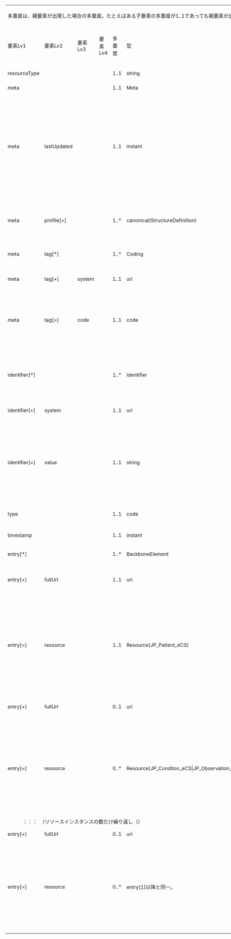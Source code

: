 <table border=0 cellpadding=0 cellspacing=0 width=1079 style='border-collapse:
 collapse;table-layout:fixed;width:809pt'>
 <col class=xl159 width=107 style='mso-width-source:userset;mso-width-alt:2925;
 width:80pt'>
 <col class=xl159 width=73 span=3 style='mso-width-source:userset;mso-width-alt:
 2011;width:55pt'>
 <col class=xl159 width=63 style='mso-width-source:userset;mso-width-alt:1718;
 width:47pt'>
 <col class=xl159 width=87 style='mso-width-source:userset;mso-width-alt:2377;
 width:65pt'>
 <col class=xl159 width=359 style='mso-width-source:userset;mso-width-alt:9837;
 width:269pt'>
 <col class=xl159 width=49 style='mso-width-source:userset;mso-width-alt:1353;
 width:37pt'>
 <col class=xl193 width=195 style='mso-width-source:userset;mso-width-alt:5339;
 width:146pt'>
 <tr height=68 style='mso-height-source:userset;height:51.0pt'>
  <td colspan=9 height=68 class=xl398 align=left width=1079 style='height:51.0pt;
  width:809pt'><a name="Print_Area"><ruby>多重度<span style='display:none'><rt>タジュウド
  </rt></span></ruby>は、<ruby>親<span style='display:none'><rt>オヤ </rt></span></ruby><ruby>要素<span
  style='display:none'><rt>ヨウソ </rt></span></ruby>が<ruby>出現<span
  style='display:none'><rt>シュツゲン </rt></span></ruby>した<ruby>場合<span
  style='display:none'><rt>バアイ </rt></span></ruby>の<ruby>多重度<span
  style='display:none'><rt>タジュウド </rt></span></ruby>。たとえばある<ruby>子要素<span
  style='display:none'><rt>コヨウソ </rt></span></ruby>の<ruby>多重度<span
  style='display:none'><rt>タジュウド </rt></span></ruby>が1..1であっても<ruby>親要素<span
  style='display:none'><rt>オヤヨウソ </rt></span></ruby>が<ruby>出現<span
  style='display:none'><rt>シュツゲン </rt></span></ruby>しない<ruby>場合<span
  style='display:none'><rt>バアイ </rt></span></ruby>にはその<ruby>子要素<span
  style='display:none'><rt>コヨウソ </rt></span></ruby>は<ruby>出現<span
  style='display:none'><rt>シュツゲン </rt></span></ruby>しない。<ruby>逆<span
  style='display:none'><rt>ギャク </rt></span></ruby>に<ruby>親要素<span
  style='display:none'><rt>オヤヨウソ </rt></span></ruby>が<ruby>出現<span
  style='display:none'><rt>シュツゲン </rt></span></ruby>する<ruby>場合<span
  style='display:none'><rt>バアイ </rt></span></ruby>には、この<ruby>子要素<span
  style='display:none'><rt>コヨウソ </rt></span></ruby>は<ruby>出現<span
  style='display:none'><rt>シュツゲン </rt></span></ruby>しなければならない。</a></td>
 </tr>
 <tr height=60 style='height:45.0pt'>
  <td height=60 class=xl69 width=107 style='height:45.0pt;border-top:none;
  width:80pt'>要素Lv1</td>
  <td class=xl151 width=73 style='border-top:none;border-left:none;width:55pt'>要素Lv2</td>
  <td class=xl151 width=73 style='border-top:none;border-left:none;width:55pt'>要素Lv3</td>
  <td class=xl151 width=73 style='border-top:none;border-left:none;width:55pt'>要素Lv4</td>
  <td class=xl152 width=63 style='border-top:none;border-left:none;width:47pt'>多重度</td>
  <td class=xl151 width=87 style='border-top:none;border-left:none;width:65pt'>型</td>
  <td class=xl151 width=359 style='border-top:none;border-left:none;width:269pt'>説明</td>
  <td class=xl151 width=49 style='border-top:none;border-left:none;width:37pt'><ruby>固定値<span
  style='display:none'><rt class=font8>コテイチ</rt></span></ruby> <br>
    <ruby>／<span style='display:none'><rt class=font8>レイジ</rt></span></ruby> <ruby>例<span
  style='display:none'><rt class=font8>ジ</rt></span></ruby> 示</td>
  <td class=xl153 width=195 style='border-top:none;border-left:none;width:146pt'><ruby>固定値<span
  style='display:none'><rt class=font8>コテイチ</rt></span></ruby> または<ruby>例示<span
  style='display:none'><rt class=font8>レイジ</rt></span></ruby></td>
 </tr>
 <tr height=20 style='height:15.0pt'>
  <td height=20 class=xl146 width=107 style='height:15.0pt;border-top:none;
  width:80pt'>resourceType</td>
  <td class=xl148 width=73 style='border-top:none;border-left:none;width:55pt'>　</td>
  <td class=xl148 width=73 style='border-top:none;border-left:none;width:55pt'>　</td>
  <td class=xl148 width=73 style='border-top:none;border-left:none;width:55pt'>　</td>
  <td class=xl154 width=63 style='border-top:none;border-left:none;width:47pt'>1..1</td>
  <td class=xl148 width=87 style='border-top:none;border-left:none;width:65pt'>string</td>
  <td class=xl148 width=359 style='border-top:none;border-left:none;width:269pt'>Bundleリソースであることを示す。</td>
  <td class=xl148 width=49 style='border-top:none;border-left:none;width:37pt'>固定値</td>
  <td class=xl156 width=195 style='border-top:none;border-left:none;width:146pt'>&quot;Bundle&quot;</td>
 </tr>
 <tr height=40 style='mso-height-source:userset;height:30.0pt'>
  <td height=40 class=xl146 width=107 style='height:30.0pt;border-top:none;
  width:80pt'>meta</td>
  <td class=xl148 width=73 style='border-top:none;border-left:none;width:55pt'>　</td>
  <td class=xl148 width=73 style='border-top:none;border-left:none;width:55pt'>　</td>
  <td class=xl148 width=73 style='border-top:none;border-left:none;width:55pt'>　</td>
  <td class=xl191 width=63 style='border-top:none;border-left:none;width:47pt'>1..1</td>
  <td class=xl148 width=87 style='border-top:none;border-left:none;width:65pt'>Meta</td>
  <td class=xl148 width=359 style='border-top:none;border-left:none;width:269pt'>　</td>
  <td class=xl148 width=49 style='border-top:none;border-left:none;width:37pt'>　</td>
  <td class=xl156 width=195 style='border-top:none;border-left:none;width:146pt'>　</td>
 </tr>
 <tr height=340 style='height:255.0pt'>
  <td height=340 class=xl146 width=107 style='height:255.0pt;border-top:none;
  width:80pt'>meta</td>
  <td class=xl148 width=73 style='border-top:none;border-left:none;width:55pt'>lastUpdated</td>
  <td class=xl148 width=73 style='border-top:none;border-left:none;width:55pt'>　</td>
  <td class=xl148 width=73 style='border-top:none;border-left:none;width:55pt'>　</td>
  <td class=xl191 width=63 style='border-top:none;border-left:none;width:47pt'>1..1</td>
  <td class=xl148 width=87 style='border-top:none;border-left:none;width:65pt'>instant</td>
  <td class=xl148 width=359 style='border-top:none;border-left:none;width:269pt'>最終更新日時。YYYY-MM-DDThh:mm:ss.sss+zz:zz<br>
   
  この要素は、このリソースのデータを取り込んで蓄積していたシステムが、このリソースになんらかの変更があった可能性があった日時を取得し、このデータを再取り込みする必要性の判断をするために使われる。<ruby>本要素<span
  style='display:none'><rt>ホンヨウソ </rt></span></ruby>に前回取り込んだ時点より後の日時が設定されている場合には、なんらかの変更があった可能性がある（変更がない場合もある）ものとして判断される。したがって、内容になんらかの変更があった場合、またはこのリソースのデータが初めて作成された場合には、その時点以降の日時（たとえば、このリソースのデータを作成した日時）を設定しなければならない。内容の変更がない場合でも、このリソースのデータが作り直された場合や単に複写された場合にその日時を設定しなおしてもよい。ただし、内容に変更がないのであれば、日時を変更しなくてもよい。また、この要素の変更とmeta.versionIdの変更とは、必ずしも連動しないことがある。</td>
  <td class=xl148 width=49 style='border-top:none;border-left:none;width:37pt'>例示</td>
  <td class=xl156 width=195 style='border-top:none;border-left:none;width:146pt'>&quot;2015-02-07T13:28:17.239+09:00&quot;</td>
 </tr>
 <tr height=140 style='height:105.0pt'>
  <td height=140 class=xl146 width=107 style='height:105.0pt;border-top:none;
  width:80pt'>meta</td>
  <td class=xl148 width=73 style='border-top:none;border-left:none;width:55pt'>profile[+]</td>
  <td class=xl148 width=73 style='border-top:none;border-left:none;width:55pt'>　</td>
  <td class=xl148 width=73 style='border-top:none;border-left:none;width:55pt'>　</td>
  <td class=xl191 width=63 style='border-top:none;border-left:none;width:47pt'>1..*</td>
  <td class=xl148 width=87 style='border-top:none;border-left:none;width:65pt'>canonical(StructureDefinition)</td>
  <td class=xl157 width=359 style='border-top:none;border-left:none;width:269pt'>本文書のプロファイルを識別するURLとバージョンを指定する。<br>
    http://jpfhir.jp/fhir/clins/StructureDefinition/JP_Bundle_CLINS|1　を設定する(|1
  は（U+007C）パイプ（縦棒文字）と数字の1でバージョン1を指定する)　を設定する。<br>
    </td>
  <td class=xl148 width=49 style='border-top:none;border-left:none;width:37pt'>固定値</td>
  <td class=xl142 width=195 style='border-top:none;border-left:none;width:146pt'>http://jpfhir.jp/fhir/clins/StructureDefinition/JP_Bundle_CLINS|1</td>
 </tr>
 <tr height=60 style='height:45.0pt'>
  <td height=60 class=xl70 width=107 style='height:45.0pt;width:80pt'>meta</td>
  <td class=xl71 width=73 style='width:55pt'>tag[*]</td>
  <td class=xl71 width=73 style='width:55pt'>　</td>
  <td class=xl71 width=73 style='width:55pt'>　</td>
  <td class=xl150 width=63 style='width:47pt'>1..*</td>
  <td class=xl71 width=87 style='width:65pt'>Coding</td>
  <td class=xl75 width=359 style='width:269pt'>本リソースのメタデータ。<br>
    CLINSでのBundleリソースに含まれる６情報リソースカテゴリーをmeta.tag要素に記述する。</td>
  <td class=xl71 width=49 style='width:37pt'>　</td>
  <td class=xl149 width=195 style='width:146pt'>　</td>
 </tr>
 <tr height=84 style='height:63.0pt'>
  <td height=84 class=xl70 width=107 style='height:63.0pt;width:80pt'>meta</td>
  <td class=xl71 width=73 style='width:55pt'>tag[+]</td>
  <td class=xl71 width=73 style='width:55pt'>system</td>
  <td class=xl71 width=73 style='width:55pt'>　</td>
  <td class=xl150 width=63 style='width:47pt'>1..1</td>
  <td class=xl71 width=87 style='width:65pt'>uri</td>
  <td class=xl75 width=359 style='width:269pt'>固定値
  http://jpfhir.jp/fhir/clins/CodeSystem/BundleResourceType_CS　を設定する。</td>
  <td class=xl71 width=49 style='width:37pt'>固定値</td>
  <td class=xl74 width=195 style='width:146pt'>http://jpfhir.jp/fhir/clins/CodeSystem/BundleResourceType_CS</td>
 </tr>
 <tr height=160 style='height:120.0pt'>
  <td height=160 class=xl70 width=107 style='height:120.0pt;width:80pt'>meta</td>
  <td class=xl71 width=73 style='width:55pt'>tag[=]</td>
  <td class=xl71 width=73 style='width:55pt'>code</td>
  <td class=xl71 width=73 style='width:55pt'>　</td>
  <td class=xl150 width=63 style='width:47pt'>1..1</td>
  <td class=xl71 width=87 style='width:65pt'>code</td>
  <td class=xl75 width=359 style='width:269pt'>Bundleリソースに含まれる６情報リソースカテゴリーのいずれかをhhttp://jpfhir.jp/fhir/clins/ValueSet/BundleResourceType_VSのValuseSetから設定する。<br>
   
  具体的には、&quot;AllergyIntolerance&quot;、&quot;Condition&quot;、&quot;Observation&quot;、&quot;MedicationRequest&quot;　のいずれかの値を設定する。<br>
    </td>
  <td class=xl71 width=49 style='width:37pt'><ruby>例<span style='display:none'><rt>レイジ
  </rt></span></ruby>示</td>
  <td class=xl149 width=195 style='width:146pt'>&quot;Observation&quot;</td>
 </tr>
 <tr height=175 style='mso-height-source:userset;height:131.0pt'>
  <td height=175 class=xl160 align=left width=107 style='height:131.0pt;
  border-top:none;width:80pt'>identifier[*]</td>
  <td class=xl76 width=73 style='border-top:none;border-left:none;width:55pt'>　</td>
  <td class=xl76 width=73 style='border-top:none;border-left:none;width:55pt'>　</td>
  <td class=xl76 width=73 style='border-top:none;border-left:none;width:55pt'>　</td>
  <td class=xl161 align=left width=63 style='border-top:none;border-left:none;
  width:47pt'>1..*</td>
  <td class=xl76 align=left width=87 style='border-top:none;border-left:none;
  width:65pt'>Identifier</td>
  <td class=xl76 align=left width=359 style='border-top:none;border-left:none;
  width:269pt'>この文書Bundleの<ruby>一意<span style='display:none'><rt>&#129351;</rt></span></ruby>の識別子。Bund<ruby>le<span
  style='display:none'><rt>ジュシｎ </rt></span></ruby><ruby>作<span
  style='display:none'><rt>レキ </rt></span></ruby><ruby>成時<span
  style='display:none'><rt>カンリ </rt></span></ruby><ruby>にシ<span
  style='display:none'><rt>バンゴウ </rt></span></ruby>ステムが設定する。<br>
   
  Bundleリソースのidentifier要素は、電子カルテ情報共有サービス側で保存される。送信側は、後続の送信においてこのidentifierを指定することで、<ruby>受信<span
  style='display:none'><rt>ジュシン </rt></span></ruby><ruby>側<span
  style='display:none'><rt>ガワ </rt></span></ruby>は過去に<ruby>受信<span
  style='display:none'><rt>ジュシン </rt></span></ruby>したBundleリソースを<ruby>特定<span
  style='display:none'><rt>トクテイ </rt></span></ruby>し、それに含まれていた全データについて削除、更新などの処理を行うためにこれを<ruby>使用<span
  style='display:none'><rt>シヨウ </rt></span></ruby>する。</td>
  <td class=xl76 width=49 style='border-top:none;border-left:none;width:37pt'>　</td>
  <td class=xl156 width=195 style='border-top:none;border-left:none;width:146pt'>　</td>
 </tr>
 <tr height=56 style='height:42.0pt'>
  <td height=56 class=xl160 align=left width=107 style='height:42.0pt;
  border-top:none;width:80pt'>identifier[+]</td>
  <td class=xl76 align=left width=73 style='border-top:none;border-left:none;
  width:55pt'>system</td>
  <td class=xl76 width=73 style='border-top:none;border-left:none;width:55pt'>　</td>
  <td class=xl76 width=73 style='border-top:none;border-left:none;width:55pt'>　</td>
  <td class=xl161 align=left width=63 style='border-top:none;border-left:none;
  width:47pt'>1..1</td>
  <td class=xl76 align=left width=87 style='border-top:none;border-left:none;
  width:65pt'>uri</td>
  <td class=xl76 align=left width=359 style='border-top:none;border-left:none;
  width:269pt'><ruby>固<span style='display:none'><rt>コテイチ </rt></span></ruby>定値　&quot;http://jpfhir.jp/fhir/clins/bundle-identifier&quot;を<ruby>設定<span
  style='display:none'><rt>セッテイ </rt></span></ruby>する。 </td>
  <td class=xl76 align=left width=49 style='border-top:none;border-left:none;
  width:37pt'>固定値</td>
  <td class=xl194 align=left width=195 style='border-top:none;border-left:none;
  width:146pt'>http://jpfhir.jp/fhir/clins/bundle-identifier</td>
 </tr>
 <tr height=281 style='mso-height-source:userset;height:211.0pt'>
  <td height=281 class=xl160 align=left width=107 style='height:211.0pt;
  border-top:none;width:80pt'>identifier[=]</td>
  <td class=xl76 align=left width=73 style='border-top:none;border-left:none;
  width:55pt'>value</td>
  <td class=xl76 width=73 style='border-top:none;border-left:none;width:55pt'>　</td>
  <td class=xl76 width=73 style='border-top:none;border-left:none;width:55pt'>　</td>
  <td class=xl161 align=left width=63 style='border-top:none;border-left:none;
  width:47pt'>1..1</td>
  <td class=xl76 align=left width=87 style='border-top:none;border-left:none;
  width:65pt'>string</td>
  <td class=xl76 align=left width=359 style='border-top:none;border-left:none;
  width:269pt'><ruby>実装<span style='display:none'><rt>ジッソウ </rt></span></ruby>ガイド<ruby>本文<span
  style='display:none'><rt>ホンブン </rt></span></ruby><span
  style='mso-spacerun:yes'> </span>6情報<ruby>送信<span style='display:none'><rt>ソウシン
  </rt></span></ruby><ruby>仕様<span style='display:none'><rt>シヨウ </rt></span></ruby>--Bundleリソースを識別するIdentifier要素--
  に<ruby>記載<span style='display:none'><rt>&#0;&#0;&#2;&#5;&#5;&#2;<br>
    <br>
    </rt></span></ruby>の[Bundle-ID]の仕様とする。</td>
  <td class=xl76 align=left width=49 style='border-top:none;border-left:none;
  width:37pt'><ruby>例<span style='display:none'><rt>レイジ </rt></span></ruby>示</td>
  <td class=xl156 width=195 style='border-top:none;border-left:none;width:146pt'>&quot;1311234567^2020^00123456&quot;</td>
 </tr>
 <tr height=40 style='height:30.0pt'>
  <td height=40 class=xl160 align=left width=107 style='height:30.0pt;
  border-top:none;width:80pt'>type</td>
  <td class=xl76 width=73 style='border-top:none;border-left:none;width:55pt'>　</td>
  <td class=xl76 width=73 style='border-top:none;border-left:none;width:55pt'>　</td>
  <td class=xl76 width=73 style='border-top:none;border-left:none;width:55pt'>　</td>
  <td class=xl161 align=left width=63 style='border-top:none;border-left:none;
  width:47pt'>1..1</td>
  <td class=xl76 align=left width=87 style='border-top:none;border-left:none;
  width:65pt'>code</td>
  <td class=xl76 align=left width=359 style='border-top:none;border-left:none;
  width:269pt'>Bundleリソースのタイプ。<ruby>本<span style='display:none'><rt>ホン </rt></span></ruby><ruby>仕様<span
  style='display:none'><rt>シヨウ </rt></span></ruby>では&quot;collection&quot;<ruby>固定<span
  style='display:none'><rt>コテイ </rt></span></ruby>とする。</td>
  <td class=xl76 align=left width=49 style='border-top:none;border-left:none;
  width:37pt'>固定値</td>
  <td class=xl156 width=195 style='border-top:none;border-left:none;width:146pt'>&quot;collection&quot;</td>
 </tr>
 <tr height=83 style='mso-height-source:userset;height:62.0pt'>
  <td height=83 class=xl160 align=left width=107 style='height:62.0pt;
  border-top:none;width:80pt'>timestamp</td>
  <td class=xl76 width=73 style='border-top:none;border-left:none;width:55pt'>　</td>
  <td class=xl76 width=73 style='border-top:none;border-left:none;width:55pt'>　</td>
  <td class=xl76 width=73 style='border-top:none;border-left:none;width:55pt'>　</td>
  <td class=xl161 align=left width=63 style='border-top:none;border-left:none;
  width:47pt'>1..1</td>
  <td class=xl76 align=left width=87 style='border-top:none;border-left:none;
  width:65pt'>instant</td>
  <td class=xl76 align=left width=359 style='border-top:none;border-left:none;
  width:269pt'>このリソースを生成した日時。時刻の精度はミリ秒とし、タイムゾーンを含めること。</td>
  <td class=xl76 align=left width=49 style='border-top:none;border-left:none;
  width:37pt'>例示</td>
  <td class=xl156 width=195 style='border-top:none;border-left:none;width:146pt'>&quot;2021-02-01T13:28:17.239+09:00&quot;</td>
 </tr>
 <tr height=40 style='height:30.0pt'>
  <td height=40 class=xl160 align=left width=107 style='height:30.0pt;
  border-top:none;width:80pt'>entry[*]</td>
  <td class=xl76 width=73 style='border-top:none;border-left:none;width:55pt'>　</td>
  <td class=xl76 width=73 style='border-top:none;border-left:none;width:55pt'>　</td>
  <td class=xl76 width=73 style='border-top:none;border-left:none;width:55pt'>　</td>
  <td class=xl161 align=left width=63 style='border-top:none;border-left:none;
  width:47pt'>1..*</td>
  <td class=xl76 align=left width=87 style='border-top:none;border-left:none;
  width:65pt'>BackboneElement</td>
  <td class=xl76 align=left width=359 style='border-top:none;border-left:none;
  width:269pt'>Bundleに含まれる全リソースエントリを<ruby>格納<span style='display:none'><rt>カクノウ
  </rt></span></ruby>する。</td>
  <td class=xl76 width=49 style='border-top:none;border-left:none;width:37pt'>　</td>
  <td class=xl156 width=195 style='border-top:none;border-left:none;width:146pt'>　</td>
 </tr>
 <tr height=125 style='mso-height-source:userset;height:94.0pt'>
  <td height=125 class=xl160 align=left width=107 style='height:94.0pt;
  border-top:none;width:80pt'>entry[+]</td>
  <td class=xl76 align=left width=73 style='border-top:none;border-left:none;
  width:55pt'>fullUrl</td>
  <td class=xl76 width=73 style='border-top:none;border-left:none;width:55pt'>　</td>
  <td class=xl76 width=73 style='border-top:none;border-left:none;width:55pt'>　</td>
  <td class=xl161 align=left width=63 style='border-top:none;border-left:none;
  width:47pt'>1..1</td>
  <td class=xl76 align=left width=87 style='border-top:none;border-left:none;
  width:65pt'>uri</td>
  <td class=xl76 align=left width=359 style='border-top:none;border-left:none;
  width:269pt'>エントリリスト内の<ruby>各<span style='display:none'><rt>カクコジン サイショ
  ヒツオユヒッス ヒッス<span style='mso-spacerun:yes'>  </span></rt></span></ruby>リソースを一意に識別するためのUUID。この要素は、<ruby>第<span
  style='display:none'><rt>ダイ1 </rt></span></ruby>1リソースであるPatientリソースのentryのUUIDで、<ruby>他<span
  style='display:none'><rt>ホカ </rt></span></ruby>のentryに<ruby>記述<span
  style='display:none'><rt>キジュツ </rt></span></ruby>されるリソースからこのPatientリソースを<ruby>参照<span
  style='display:none'><rt>サンショウ </rt></span></ruby>するときに、このUUIDを<ruby>記述<span
  style='display:none'><rt>キジュツ </rt></span></ruby>することで<ruby>参照<span
  style='display:none'><rt>サンショウ </rt></span></ruby>する。</td>
  <td class=xl76 align=left width=49 style='border-top:none;border-left:none;
  width:37pt'>例示</td>
  <td class=xl156 width=195 style='border-top:none;border-left:none;width:146pt'>&quot;urn:uuid:179f9f7f-e546-04c2-6888-a9e0b24e5720&quot;</td>
 </tr>
 <tr height=300 style='height:225.0pt'>
  <td height=300 class=xl160 align=left width=107 style='height:225.0pt;
  border-top:none;width:80pt'>entry[=]</td>
  <td class=xl76 align=left width=73 style='border-top:none;border-left:none;
  width:55pt'>resource</td>
  <td class=xl76 width=73 style='border-top:none;border-left:none;width:55pt'>　</td>
  <td class=xl76 width=73 style='border-top:none;border-left:none;width:55pt'>　</td>
  <td class=xl161 align=left width=63 style='border-top:none;border-left:none;
  width:47pt'>1..1</td>
  <td class=xl76 align=left width=87 style='border-top:none;border-left:none;
  width:65pt'>Resource(JP_Patient_eCS)</td>
  <td class=xl76 align=left width=359 style='border-top:none;border-left:none;
  width:269pt'>JP_Patient_eCS profileに準拠したPatient<ruby>リソ<span
  style='display:none'><rt>ジュンキョ </rt></span></ruby>ース。最初のリソースentryはこのPatientリソースであることが必須。</td>
  <td class=xl76 align=left width=49 style='border-top:none;border-left:none;
  width:37pt'>例示</td>
  <td class=xl156 width=195 style='border-top:none;border-left:none;width:146pt'>{<br>
    <span style='mso-spacerun:yes'>        </span>&quot;resourceType&quot;:
  &quot;Patient&quot;,<br>
    <span style='mso-spacerun:yes'>        </span>&quot;id&quot;:
  &quot;InlineExample-Patient-standard&quot;,<br>
    <span style='mso-spacerun:yes'>        </span>&quot;meta&quot;: {<br>
    <span style='mso-spacerun:yes'>          </span>&quot;profile&quot;:
  [<br>
    <span style='mso-spacerun:yes'>           
  </span>&quot;http://jpfhir.jp/fhir/eCS/StructureDefinition/JP_Patient_eCS&quot;<br>
    <span style='mso-spacerun:yes'>          </span>]<br>
    <span style='mso-spacerun:yes'>        </span>}, <br>
    <ruby>&lt;以<span style='display:none'><rt>イコウ </rt></span></ruby><ruby>降省<span
  style='display:none'><rt>ショウリャク </rt></span></ruby>略&gt;</td>
 </tr>
 <tr height=100 style='height:75.0pt'>
  <td height=100 class=xl160 align=left width=107 style='height:75.0pt;
  border-top:none;width:80pt'>entry[+]</td>
  <td class=xl76 align=left width=73 style='border-top:none;border-left:none;
  width:55pt'>fullUrl</td>
  <td class=xl76 width=73 style='border-top:none;border-left:none;width:55pt'>　</td>
  <td class=xl76 width=73 style='border-top:none;border-left:none;width:55pt'>　</td>
  <td class=xl76 align=left width=63 style='border-top:none;border-left:none;
  width:47pt'>0..1</td>
  <td class=xl76 align=left width=87 style='border-top:none;border-left:none;
  width:65pt'>uri</td>
  <td class=xl76 align=left width=359 style='border-top:none;border-left:none;
  width:269pt'>エントリリスト内の<ruby>各<span style='display:none'><rt>カクコジン </rt></span></ruby>リソースを一意に識別するためのUUID。すでに<ruby>送信<span
  style='display:none'><rt>ソウシン </rt></span></ruby><ruby>済<span
  style='display:none'><rt>ズミ </rt></span></ruby>みのBundleリソースを<ruby>削除<span
  style='display:none'><rt>サクジョ </rt></span></ruby>するためにこのBundleリソースを<ruby>送信<span
  style='display:none'><rt>ソウシン </rt></span></ruby>する<ruby>場合<span
  style='display:none'><rt>バアイ </rt></span></ruby>には、<ruby>最初<span
  style='display:none'><rt>サイショ </rt></span></ruby>のentry(Patientリソース）だけを<ruby>設定<span
  style='display:none'><rt>セッテイ </rt></span></ruby>し、これ<ruby>以降<span
  style='display:none'><rt>イコウ </rt></span></ruby>のリソースは<ruby>不要<span
  style='display:none'><rt>フヨウ </rt></span></ruby>である。</td>
  <td class=xl76 align=left width=49 style='border-top:none;border-left:none;
  width:37pt'>例示</td>
  <td class=xl156 width=195 style='border-top:none;border-left:none;width:146pt'>&quot;urn:uuid:1304f64f-4e45-be12-ddd6-fab7895db0c3&quot;</td>
 </tr>
 <tr height=300 style='height:225.0pt'>
  <td height=300 class=xl160 align=left width=107 style='height:225.0pt;
  border-top:none;width:80pt'>entry[=]</td>
  <td class=xl76 align=left width=73 style='border-top:none;border-left:none;
  width:55pt'>resource</td>
  <td class=xl76 width=73 style='border-top:none;border-left:none;width:55pt'>　</td>
  <td class=xl76 width=73 style='border-top:none;border-left:none;width:55pt'>　</td>
  <td class=xl76 align=left width=63 style='border-top:none;border-left:none;
  width:47pt'>0..*</td>
  <td class=xl76 align=left width=87 style='border-top:none;border-left:none;
  width:65pt'>Resource(JP_Conditon_eCS|JP_Observation_LabResult_eCS|JP_AllergyIntorellance_eCS)</td>
  <td class=xl76 align=left width=359 style='border-top:none;border-left:none;
  width:269pt'>このBundleリソースが格納するリソースのprofileに準拠したリソース。6情報のうち傷病<ruby>名<span
  style='display:none'><rt>メイ </rt></span></ruby>、薬剤アレルギー、その他アレルギー、検体のいずれか。処方は６情報送信においては送信対象となっていない。</td>
  <td class=xl76 align=left width=49 style='border-top:none;border-left:none;
  width:37pt'>例示</td>
  <td class=xl156 width=195 style='border-top:none;border-left:none;width:146pt'>{<br>
    <span style='mso-spacerun:yes'>        </span>&quot;resourceType&quot;:
  &quot;Observation&quot;,<br>
    <span style='mso-spacerun:yes'>        </span>&quot;id&quot;:
  &quot;InlineExample-Patient-standard&quot;,<br>
    <span style='mso-spacerun:yes'>        </span>&quot;meta&quot;: {<br>
    <span style='mso-spacerun:yes'>          </span>&quot;profile&quot;:
  [<br>
    <span style='mso-spacerun:yes'>           
  </span>&quot;http://jpfhir.jp/fhir/eCS/StructureDefinition/JP_Observation_LabResult_eCS&quot;<br>
    <span style='mso-spacerun:yes'>    </span><ruby><span
  style='mso-spacerun:yes'>  </span><span style='display:none'><rt>イコウ </rt></span></ruby><ruby><span
  style='mso-spacerun:yes'>  </span><span style='display:none'><rt>ショウリャク </rt></span></ruby><span
  style='mso-spacerun:yes'>  </span>]<br>
    <span style='mso-spacerun:yes'>        </span>}, <br>
    &lt;以降省略&gt;</td>
 </tr>
 <tr height=43 style='mso-height-source:userset;height:32.0pt'>
  <td colspan=9 height=43 class=xl399 width=1079 style='border-right:1.0pt solid black;
  height:32.0pt;width:809pt'>　　　：：：　（<ruby>リ<span style='display:none'><rt>クリカエシ
  </rt></span></ruby>ソースインスタンスの数だけ繰り<ruby>返<span style='display:none'><rt>カズ </rt></span></ruby>し（）</td>
 </tr>
 <tr height=40 style='height:30.0pt'>
  <td height=40 class=xl160 align=left width=107 style='height:30.0pt;
  border-top:none;width:80pt'>entry[+]</td>
  <td class=xl76 align=left width=73 style='border-top:none;border-left:none;
  width:55pt'>fullUrl</td>
  <td class=xl76 width=73 style='border-top:none;border-left:none;width:55pt'>　</td>
  <td class=xl76 width=73 style='border-top:none;border-left:none;width:55pt'>　</td>
  <td class=xl76 align=left width=63 style='border-top:none;border-left:none;
  width:47pt'>0..1</td>
  <td class=xl76 align=left width=87 style='border-top:none;border-left:none;
  width:65pt'>uri</td>
  <td class=xl76 align=left width=359 style='border-top:none;border-left:none;
  width:269pt'>エントリリスト内の<ruby>各<span style='display:none'><rt>カクコジン </rt></span></ruby>リソースを一意に識別するためのUUID。</td>
  <td class=xl76 align=left width=49 style='border-top:none;border-left:none;
  width:37pt'>例示</td>
  <td class=xl156 width=195 style='border-top:none;border-left:none;width:146pt'>&quot;urn:uuid:3e6a0ba2-d781-4fd7-9de6-e077b690daed&quot;</td>
 </tr>
 <tr height=301 style='height:226.0pt'>
  <td height=301 class=xl192 align=left width=107 style='height:226.0pt;
  border-top:none;width:80pt'>entry[=]</td>
  <td class=xl77 align=left width=73 style='border-top:none;border-left:none;
  width:55pt'>resource</td>
  <td class=xl77 width=73 style='border-top:none;border-left:none;width:55pt'>　</td>
  <td class=xl77 width=73 style='border-top:none;border-left:none;width:55pt'>　</td>
  <td class=xl77 align=left width=63 style='border-top:none;border-left:none;
  width:47pt'>0..*</td>
  <td class=xl77 align=left width=87 style='border-top:none;border-left:none;
  width:65pt'>entry[1]<ruby>以降<span style='display:none'><rt>イコウ </rt></span></ruby>と<ruby>同一<span
  style='display:none'><rt>ドウイツ </rt></span></ruby>。</td>
  <td class=xl77 align=left width=359 style='border-top:none;border-left:none;
  width:269pt'><ruby>上記<span style='display:none'><rt>ジョウキ </rt></span></ruby>と<ruby>同<span
  style='display:none'><rt>オナジ </rt></span></ruby>じ。<ruby>同一<span
  style='display:none'><rt>ドウイツ </rt></span></ruby>のBundleリソースに<ruby>格納<span
  style='display:none'><rt>カクノウ </rt></span></ruby>されるすべてのentryは、Patientリソースを<ruby>除<span
  style='display:none'><rt>ノゾキ </rt></span></ruby>き<ruby>同一<span
  style='display:none'><rt>ドウイツ </rt></span></ruby>のリソース<ruby>種別<span
  style='display:none'><rt>シュベツ </rt></span></ruby>、<ruby>同一<span
  style='display:none'><rt>ドウイツ </rt></span></ruby>のプロファイルに<ruby>準拠<span
  style='display:none'><rt>ジュンキョ </rt></span></ruby>していなければならない。</td>
  <td class=xl77 align=left width=49 style='border-top:none;border-left:none;
  width:37pt'>例示</td>
  <td class=xl164 width=195 style='border-top:none;border-left:none;width:146pt'>{<br>
    <span style='mso-spacerun:yes'>        </span>&quot;resourceType&quot;:
  &quot;Observation&quot;,<br>
    <span style='mso-spacerun:yes'>        </span>&quot;id&quot;:
  &quot;InlineExample-Patient-standard&quot;,<br>
    <span style='mso-spacerun:yes'>        </span>&quot;meta&quot;: {<br>
    <span style='mso-spacerun:yes'>          </span>&quot;profile&quot;:
  [<br>
    <span style='mso-spacerun:yes'>           
  </span>&quot;http://jpfhir.jp/fhir/eCS/StructureDefinition/JP_Observation_LabResult_eCS&quot;<br>
    <span style='mso-spacerun:yes'>    </span><ruby><span
  style='mso-spacerun:yes'>  </span><span style='display:none'><rt>イコウ </rt></span></ruby><ruby><span
  style='mso-spacerun:yes'>  </span><span style='display:none'><rt>ショウリャク </rt></span></ruby><span
  style='mso-spacerun:yes'>  </span>]<br>
    <span style='mso-spacerun:yes'>        </span>}, <br>
    &lt;以降省略&gt;</td>
 </tr>

</table>